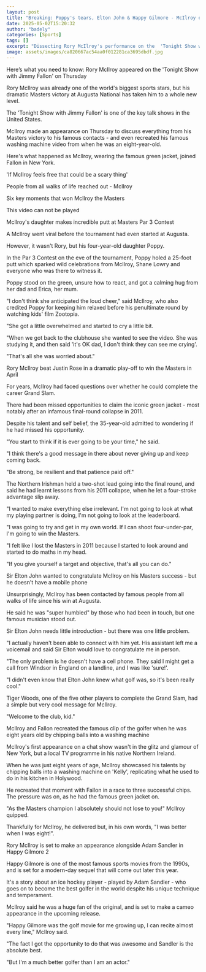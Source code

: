 ```yaml
---
layout: post
title: "Breaking: Poppy's tears, Elton John & Happy Gilmore - McIlroy on Jimmy Fallon show"
date: 2025-05-02T15:20:32
author: "badely"
categories: [Sports]
tags: []
excerpt: "Dissecting Rory McIlroy's performance on the  'Tonight Show with Jimmy Fallon' - including a chipping contest and his Masters doubts."
image: assets/images/ca820667ac54aa0f012281ca3695dbdf.jpg
---
```


Here’s what you need to know: Rory McIlroy appeared on the 'Tonight Show with Jimmy Fallon' on Thursday

Rory McIlroy was already one of the world's biggest sports stars, but his dramatic Masters victory at Augusta National has taken him to a whole new level. 

The 'Tonight Show with Jimmy Fallon' is one of the key talk shows in the United States.

McIlroy made an appearance on Thursday to discuss everything from his Masters victory to his famous contacts - and even recreated his famous washing machine video from when he was an eight-year-old.

Here's what happened as McIlroy, wearing the famous green jacket, joined Fallon in New York.

'If McIlroy feels free that could be a scary thing'

People from all walks of life reached out - McIlroy

Six key moments that won McIlroy the Masters

This video can not be played

McIlroy's daughter makes incredible putt at Masters Par 3 Contest

A McIlroy went viral before the tournament had even started at Augusta. 

However, it wasn't Rory, but his four-year-old daughter Poppy. 

In the Par 3 Contest on the eve of the tournament, Poppy holed a 25-foot putt which sparked wild celebrations from McIlroy, Shane Lowry and everyone who was there to witness it.

Poppy stood on the green, unsure how to react, and got a calming hug from her dad and Erica, her mum.

"I don't think she anticipated the loud cheer," said McIlroy, who also credited Poppy for keeping him relaxed before his penultimate round by watching kids' film Zootopia.

"She got a little overwhelmed and started to cry a little bit. 

"When we got back to the clubhouse she wanted to see the video. She was studying it, and then said 'it's OK dad, I don't think they can see me crying'.

"That's all she was worried about."

Rory McIlroy beat Justin Rose in a dramatic play-off to win the Masters in April

For years, McIlroy had faced questions over whether he could complete the career Grand Slam.

There had been missed opportunities to claim the iconic green jacket - most notably after an infamous final-round collapse in 2011. 

Despite his talent and self belief, the 35-year-old admitted to wondering if he had missed his opportunity.

"You start to think if it is ever going to be your time," he said.

"I think there's a good message in there about never giving up and keep coming back. 

"Be strong, be resilient and that patience paid off."

The Northern Irishman held a two-shot lead going into the final round, and said he had learnt lessons from his 2011 collapse, when he let a four-stroke advantage slip away.

"I wanted to make everything else irrelevant. I'm not going to look at what my playing partner is doing, I'm not going to look at the leaderboard. 

"I was going to try and get in my own world. If I can shoot four-under-par, I'm going to win the Masters. 

"I felt like I lost the Masters in 2011 because I started to look around and started to do maths in my head.

"If you give yourself a target and objective, that's all you can do."

Sir Elton John wanted to congratulate McIlroy on his Masters success - but he doesn't have a mobile phone

Unsurprisingly, McIlroy has been contacted by famous people from all walks of life since his win at Augusta.

He said he was "super humbled" by those who had been in touch, but one famous musician stood out.

Sir Elton John needs little introduction - but there was one little problem.

"I actually haven't been able to connect with him yet. His assistant left me a voicemail and said Sir Elton would love to congratulate me in person.

"The only problem is he doesn't have a cell phone. They said I might get a call from Windsor in England on a landline, and I was like 'sure!'.

"I didn't even know that Elton John knew what golf was, so it's been really cool."

Tiger Woods, one of the five other players to complete the Grand Slam, had a simple but very cool message for McIlroy.

"Welcome to the club, kid."

McIlroy and Fallon recreated the famous clip of the golfer when he was eight years old by chipping balls into a washing machine

McIlroy's first appearance on a chat show wasn't in the glitz and glamour of New York, but a local TV programme in his native Northern Ireland. 

When he was just eight years of age, McIlroy showcased his talents by chipping balls into a washing machine on 'Kelly', replicating what he used to do in his kitchen in Holywood. 

He recreated that moment with Fallon in a race to three successful chips. The pressure was on, as he had the famous green jacket on. 

"As the Masters champion I absolutely should not lose to you!" McIlroy quipped.

Thankfully for McIlroy, he delivered but, in his own words, "I was better when I was eight!".

Rory McIlroy is set to make an appearance alongside Adam Sandler in Happy Gilmore 2

Happy Gilmore is one of the most famous sports movies from the 1990s, and is set for a modern-day sequel that will come out later this year. 

It's a story about an ice hockey player - played by Adam Sandler - who goes on to become the best golfer in the world despite his unique technique and temperament. 

McIlroy said he was a huge fan of the original, and is set to make a cameo appearance in the upcoming release. 

"Happy Gilmore was the golf movie for me growing up, I can recite almost every line," McIlroy said.

"The fact I got the opportunity to do that was awesome and Sandler is the absolute best.

"But I'm a much better golfer than I am an actor." 

